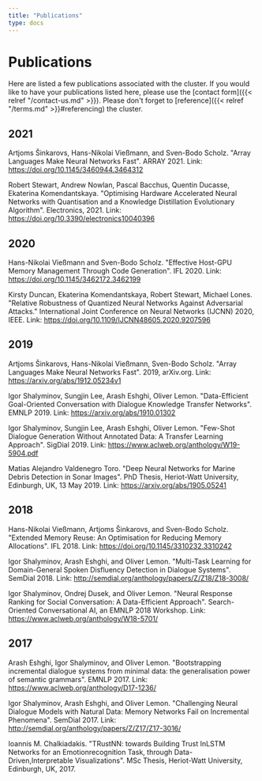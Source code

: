 ```yaml
---
title: "Publications"
type: docs
---
```


Publications
============

Here are listed a few publications associated with the cluster. If you would
like to have your publications listed here, please use the [contact form]({{<
relref "/contact-us.md" >}}). Please don't forget to [reference]({{< relref
"/terms.md" >}}#referencing) the cluster.

2021
----

Artjoms Šinkarovs, Hans-Nikolai Vießmann, and Sven-Bodo Scholz. "Array Languages Make Neural Networks Fast".
ARRAY 2021. Link: https://doi.org/10.1145/3460944.3464312

Robert Stewart, Andrew Nowlan, Pascal Bacchus, Quentin Ducasse, Ekaterina Komendantskaya.
"Optimising Hardware Accelerated Neural Networks with Quantisation and a Knowledge Distillation Evolutionary Algorithm".
Electronics, 2021. Link: https://doi.org/10.3390/electronics10040396

2020
----

Hans-Nikolai Vießmann and Sven-Bodo Scholz. "Effective Host-GPU Memory Management Through Code Generation".
IFL 2020. Link: https://doi.org/10.1145/3462172.3462199

Kirsty Duncan, Ekaterina Komendantskaya, Robert Stewart, Michael Lones.
"Relative Robustness of Quantized Neural Networks Against Adversarial Attacks."
International Joint Conference on Neural Networks (IJCNN) 2020, IEEE. Link: https://doi.org/10.1109/IJCNN48605.2020.9207596

2019
----

Artjoms Šinkarovs, Hans-Nikolai Vießmann, Sven-Bodo Scholz. "Array Languages Make Neural Networks Fast".
2019, arXiv.org. Link: https://arxiv.org/abs/1912.05234v1

Igor Shalyminov, Sungjin Lee, Arash Eshghi, Oliver Lemon. "Data-Efficient Goal-Oriented Conversation with Dialogue
Knowledge Transfer Networks". EMNLP 2019. Link: https://arxiv.org/abs/1910.01302

Igor Shalyminov, Sungjin Lee, Arash Eshghi, Oliver Lemon. "Few-Shot Dialogue Generation Without Annotated Data: A
Transfer Learning Approach". SigDial 2019. Link: https://www.aclweb.org/anthology/W19-5904.pdf

Matias Alejandro Valdenegro Toro. "Deep Neural Networks for Marine Debris Detection in Sonar Images". PhD Thesis,
Heriot-Watt University, Edinburgh, UK, 13 May 2019. Link: https://arxiv.org/abs/1905.05241

2018
----

Hans-Nikolai Vießmann, Artjoms Šinkarovs, and Sven-Bodo Scholz. "Extended Memory Reuse: An Optimisation for
Reducing Memory Allocations". IFL 2018. Link: https://doi.org/10.1145/3310232.3310242

Igor Shalyminov, Arash Eshghi, and Oliver Lemon. "Multi-Task Learning for Domain-General Spoken Disfluency
Detection in Dialogue Systems". SemDial 2018. Link: http://semdial.org/anthology/papers/Z/Z18/Z18-3008/

Igor Shalyminov, Ondrej Dusek, and Oliver Lemon. "Neural Response Ranking for Social Conversation: A Data-Efficient
Approach". Search-Oriented Conversational AI, an EMNLP 2018 Workshop. Link: https://www.aclweb.org/anthology/W18-5701/

2017
----

Arash Eshghi, Igor Shalyminov, and Oliver Lemon. "Bootstrapping incremental dialogue systems from minimal data: the
generalisation power of semantic grammars". EMNLP 2017. Link: https://www.aclweb.org/anthology/D17-1236/

Igor Shalyminov, Arash Eshghi, and Oliver Lemon. "Challenging Neural Dialogue Models with Natural Data: Memory
Networks Fail on Incremental Phenomena". SemDial 2017. Link: http://semdial.org/anthology/papers/Z/Z17/Z17-3016/

Ioannis M. Chalkiadakis. "TRustNN: towards Building Trust InLSTM Networks for an Emotionrecognition Task,
through Data-Driven,Interpretable Visualizations". MSc Thesis, Heriot-Watt University, Edinburgh, UK, 2017.
